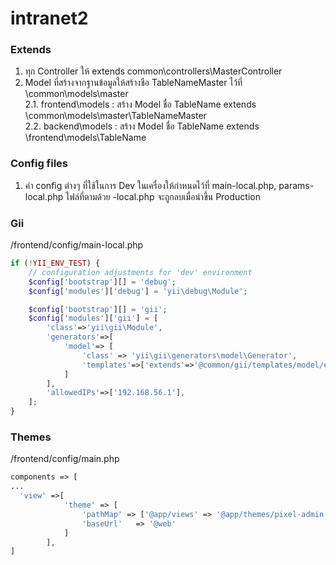 # intranet2

### Extends
1. ทุก Controller ให้ extends common\controllers\MasterController
2. Model ที่สร้างจากฐานข้อมูลให้สร้างชือ TableNameMaster ไว้ที่ \common\models\master  
  2.1. frontend\models : สร้าง Model ชื่อ TableName extends \common\models\master\TableNameMaster  
  2.2. backend\models : สร้าง Model ชื่อ TableName extends \frontend\models\TableName  

### Config files
1. ค่า config ต่างๆ ที่ใช้ในการ Dev ในเครื่องให้กำหนดไว้ที่ main-local.php, params-local.php ไฟล์ที่ตามด้วย -local.php จะถูกลบเมื่อนำขึ้น Production  

### Gii
/frontend/config/main-local.php
```php
if (!YII_ENV_TEST) {
    // configuration adjustments for 'dev' environment
    $config['bootstrap'][] = 'debug';
    $config['modules']['debug'] = 'yii\debug\Module';

    $config['bootstrap'][] = 'gii';
    $config['modules']['gii'] = [
        'class'=>'yii\gii\Module',
        'generators'=>[
            'model'=> [
                'class' => 'yii\gii\generators\model\Generator',
                'templates'=>['extends'=>'@common/gii/templates/model/extends']
            ]
        ],
        'allowedIPs'=>['192.168.56.1'],
    ];
}
```

### Themes
/frontend/config/main.php
```php
components => [
...
  'view' =>[
            'theme' => [
                'pathMap' => ['@app/views' => '@app/themes/pixel-admin'],
                'baseUrl'   => '@web'
            ]
        ],
]
```
